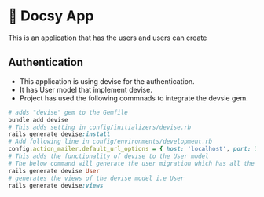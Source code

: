 # 🚀 Docsy App
This is an application that has the users and users can create 

## Authentication
- This application is using devise for the authentication.
- It has User model that implement devise.
- Project has used the following commnads to integrate the devsie gem.
```ruby
# adds "devise" gem to the Gemfile
bundle add devise
# This adds setting in config/initializers/devise.rb
rails generate devise:install
# Add following line in config/environments/development.rb
config.action_mailer.default_url_options = { host: 'localhost', port: 3000 }
# This adds the functionality of devise to the User model
# The below command will generate the user migration which has all the settings for devsie availablle module.
rails generate devise User
# generates the views of the devise model i.e User
rails generate devise:views

```